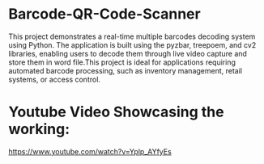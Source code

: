 # Barcode-QR-Code-Scanner


This project demonstrates a real-time multiple barcodes decoding system using Python. The application is built using the pyzbar, treepoem, and cv2 libraries, enabling users to decode them through live video capture and store them in word file.This project is ideal for applications requiring automated barcode processing, such as inventory management, retail systems, or access control.

# Youtube Video Showcasing the working:
https://www.youtube.com/watch?v=Yplp_AYfyEs
